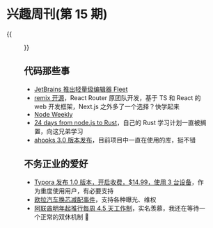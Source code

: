 # 兴趣周刊(第 15 期)


<!--more-->
{{<figure src="https://jiangbao-1258001083.cos.ap-shanghai.myqcloud.com/20121202.png" title="对称日期">}}

## 代码那些事
* [JetBrains 推出轻量级编辑器 Fleet](https://www.jetbrains.com/fleet/)
* [remix 开源](https://remix.run/)，React Router 原团队开发，基于 TS 和 React 的 web 开发框架，Next.js 之外多了一个选择？快学起来
* [Node Weekly](https://nodeweekly.com/issues/416)
* [24 days from node.js to Rust](https://vino.dev/blog/node-to-rust-day-1-rustup/)，自己的 Rust 学习计划一直被搁置，向这兄弟学习
* [ahooks 3.0 版本发布](https://ahooks.js.org/zh-CN/guide/upgrade/)，目前项目中一直在使用的库，挺不错

## 不务正业的爱好
* [Typora 发布 1.0 版本，开启收费，$14.99，使用 3 台设备](https://support.typora.io/What's-New-1.0/)，作为重度使用用户，有必要支持
* [欧拉汽车换芯减配事件](http://www.nbd.com.cn/articles/2021-12-08/2029478.html)，支持各种曝光、维权
* [阿联酋明年起推行每周 4.5 天工作制](https://weibo.com/1699432410/L5ePT33vX)，实名羡慕，我还在等待一个正常的双休机制 🐶

